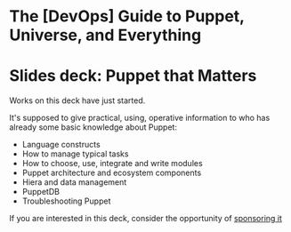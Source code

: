 # The [DevOps] Guide to Puppet, Universe, and Everything

# Slides deck: Puppet that Matters

Works on this deck have just started.

It's supposed to give practical, using, operative information to who has already some basic knowledge about Puppet:

- Language constructs
- How to manage typical tasks
- How to choose, use, integrate and write modules
- Puppet architecture and ecosystem components
- Hiera and data management
- PuppetDB
- Troubleshooting Puppet

If you are interested in this deck, consider the opportunity of [sponsoring it](http://www.example42.com/#contact)
